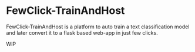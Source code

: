 # FewClick-TrainAndHost
FewClick-TrainAndHost is a platform to auto train a text classification model and later convert it to a flask based web-app in just few clicks.

WIP
